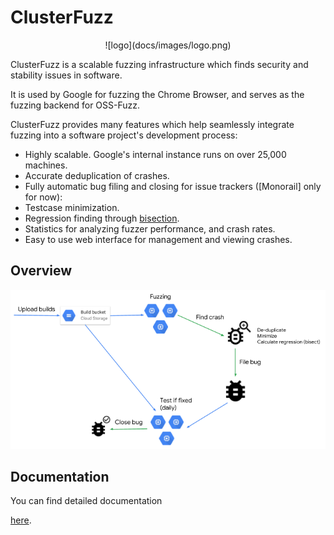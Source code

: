 # ClusterFuzz

<p align="center">
  ![logo](docs/images/logo.png)
</p>

ClusterFuzz is a scalable fuzzing infrastructure which finds security and stability issues in software.

It is used by Google for fuzzing the Chrome Browser, and serves as the fuzzing backend for OSS-Fuzz.

ClusterFuzz provides many features which help seamlessly integrate fuzzing into
a software project's development process:
- Highly scalable. Google's internal instance runs on over 25,000 machines.
- Accurate deduplication of crashes.
- Fully automatic bug filing and closing for issue trackers ([Monorail] only for now):
- Testcase minimization.
- Regression finding through [bisection](https://en.wikipedia.org/wiki/Bisection_(software_engineering)).
- Statistics for analyzing fuzzer performance, and crash rates.
- Easy to use web interface for management and viewing crashes.

## Overview

![overview](docs/images/overview.png)

## Documentation
You can find detailed documentation

[here](https://google.github.io/clusterfuzz).
